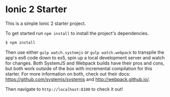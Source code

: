 # Ionic 2 Starter

This is a simple Ionic 2 starter project.

To get started run `npm install` to install the project's dependencies.
```bash
$ npm install
```

Then use either `gulp watch.systemjs` or `gulp watch.webpack` to transpile the app's es6 code down to es5, spin up a local development server and watch for changes.  Both SystemJS and Webpack builds have their pros and cons, but both work outside of the box with incremental compilation for this starter.  For more information on both, check out their docs: https://github.com/systemjs/systemjs and http://webpack.github.io/.

Then navigate to `http://localhost:8100` to check it out!
